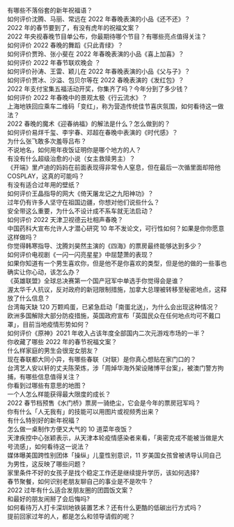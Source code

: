 有哪些不落俗套的新年祝福语？  
如何评价沈腾、马丽、常远在 2022 年春晚表演的小品《还不还》？  
2022 年的春节要到了，有没有虎年的祝福文案？  
2022 年央视春晚节目单公布，你最期待哪个节目？有哪些亮点值得关注？  
如何评价 2022 春晚的舞蹈《只此青绿》？  
如何评价贾玲、张小斐在 2022 年春晚表演的小品《喜上加喜》？  
如何评价 2022 年春节联欢晚会 ？  
如何评价孙涛、王雷、颖儿在 2022 年春晚表演的小品《父与子》？  
如何评价贾冰、沙溢、包贝尔等在 2022 春晚表演的《发红包》？  
2022 年支付宝集五福活动开奖，你集齐了吗？今年分到了多少钱？  
如何评价 2022 年春晚中的景观太极《行云流水》？  
上海地铁回应乘车二维码「变红」，称为营造传统佳节喜庆氛围，如何看待这一做法？  
2022 春晚的魔术《迎春纳福》的解法是什么？怎么做到的？  
如何评价易烊千玺、李宇春、邓超在春晚中表演的《时代感》？  
为什么张飞敢多次羞辱吕布？  
不说地名，如何用年夜饭证明你是哪个地方的人？  
有没有什么超级治愈的小说（女主救赎男主）？  
《开端》里卢迪的妈妈在前面表现得非常令人窒息，但在最后一次循里面却陪他 COSPLAY，这真的可能吗？  
有没有适合过年用的壁纸？  
如何评价王晶指导的网大《倚天屠龙记之九阳神功》？  
过年仍有许多人坚守在祖国边疆，你想对他们说些什么？  
安全带这么重要，为什么不设计成不系车就无法启动？  
如何评价 2022 天津卫视德云社相声春晚？  
中国药科大宣布允许人才潜心研究 10 年不发论文，可行性如何？如果是你你愿意这样做吗？  
你觉得韩寒指导、沈腾刘昊然主演的《四海》的票房最终能够达到多少？  
如何评价电视剧《一闪一闪亮星星》中屈楚萧的表现？  
如果你知道有一个男生喜欢你，但是他不是你喜欢的类型，但是他的做的一些事也确实让你心动，该怎么办？  
《英雄联盟》全球总决赛第一个国产冠军中单选手你觉得会是谁？  
渥太华千人抗议，反对政府的新冠限制措施，加拿大总理被转移至秘密地点，这释放了什么信息？  
台湾每天缺 120 万颗鸡蛋，已紧急启动「南蛋北送」，为什么会出现这种情况？  
欧洲多国解除大部分防疫措施，英国政府宣布「英国民众在任何地点均可不戴口罩」，目前当地疫情形势如何？  
如何评价《原神》2021 年收入占该年度全部国内二次元游戏市场的一半？  
你收藏了哪些 2022 年的春节祝福文案？  
什么样家庭的男生会很宠女朋友？  
现在春联都大同小异，有哪些春联（对联）是你真心想贴在家门口的？  
台湾艺人安以轩的丈夫陈荣炼，涉「周焯华海外架设赌博平台案」，被澳门警方拘捕，有哪些信息值得关注？  
你看到过哪些有意思的地图？  
一个人怎么样能获得最大限度的成长？  
2022 春节档预售《水门桥》票房一骑绝尘，它会是今年的票房冠军吗？  
你有什么「人无我有」的技能可以用图片或视频秀出来？  
有什么特别好的新年祝福？  
怎么做一桌制作方便又大气的 10 道菜年夜饭？  
天津疾控中心张颖表示，从天津本轮疫情感染者来看，「奥密克戎不能被当做是大号流感」，如何看待这一说法？  
媒体曝美国跨性别团体「操纵」儿童性别意识，11 岁美国女孩曾被诱导认同自己为男性，这反映了哪些问题？  
家里条件不好的女孩子是找个稳定工作还是继续提升学历，该如何选择?  
春节聚餐，如何识别老朋友聊自己的事业是不是吹牛？  
2022 过年有什么适合发朋友圈的团圆饭文案？  
和最好的朋友闹掰了会后悔吗?  
如何看待万人打卡深圳地铁装置艺术？还有什么更酷的低碳出行方式吗？  
提前回家过年的人，都是怎么和领导请假的呢？  
